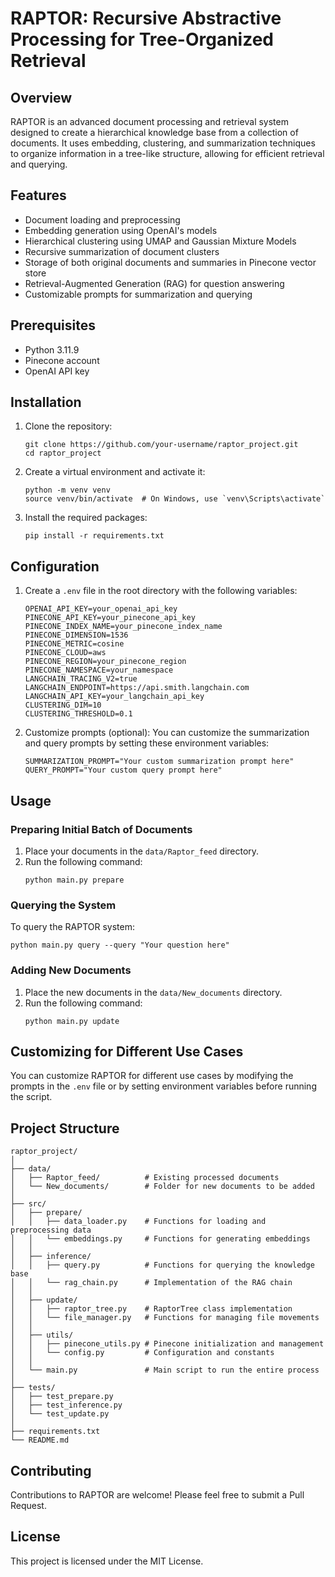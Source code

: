 # RAPTOR: Recursive Abstractive Processing for Tree-Organized Retrieval

## Overview

RAPTOR is an advanced document processing and retrieval system designed to create a hierarchical knowledge base from a collection of documents. It uses embedding, clustering, and summarization techniques to organize information in a tree-like structure, allowing for efficient retrieval and querying.

## Features

- Document loading and preprocessing
- Embedding generation using OpenAI's models
- Hierarchical clustering using UMAP and Gaussian Mixture Models
- Recursive summarization of document clusters
- Storage of both original documents and summaries in Pinecone vector store
- Retrieval-Augmented Generation (RAG) for question answering
- Customizable prompts for summarization and querying

## Prerequisites

- Python 3.11.9
- Pinecone account
- OpenAI API key

## Installation

1. Clone the repository:
   ```
   git clone https://github.com/your-username/raptor_project.git
   cd raptor_project
   ```

2. Create a virtual environment and activate it:
   ```
   python -m venv venv
   source venv/bin/activate  # On Windows, use `venv\Scripts\activate`
   ```

3. Install the required packages:
   ```
   pip install -r requirements.txt
   ```

## Configuration

1. Create a `.env` file in the root directory with the following variables:
   ```
   OPENAI_API_KEY=your_openai_api_key
   PINECONE_API_KEY=your_pinecone_api_key
   PINECONE_INDEX_NAME=your_pinecone_index_name
   PINECONE_DIMENSION=1536
   PINECONE_METRIC=cosine
   PINECONE_CLOUD=aws
   PINECONE_REGION=your_pinecone_region
   PINECONE_NAMESPACE=your_namespace
   LANGCHAIN_TRACING_V2=true
   LANGCHAIN_ENDPOINT=https://api.smith.langchain.com
   LANGCHAIN_API_KEY=your_langchain_api_key
   CLUSTERING_DIM=10
   CLUSTERING_THRESHOLD=0.1
   ```

2. Customize prompts (optional):
   You can customize the summarization and query prompts by setting these environment variables:
   ```
   SUMMARIZATION_PROMPT="Your custom summarization prompt here"
   QUERY_PROMPT="Your custom query prompt here"
   ```

## Usage

### Preparing Initial Batch of Documents

1. Place your documents in the `data/Raptor_feed` directory.
2. Run the following command:
   ```
   python main.py prepare
   ```

### Querying the System

To query the RAPTOR system:

```
python main.py query --query "Your question here"
```

### Adding New Documents

1. Place the new documents in the `data/New_documents` directory.
2. Run the following command:
   ```
   python main.py update
   ```

## Customizing for Different Use Cases

You can customize RAPTOR for different use cases by modifying the prompts in the `.env` file or by setting environment variables before running the script.

## Project Structure

```
raptor_project/
│
├── data/
│   ├── Raptor_feed/          # Existing processed documents
│   └── New_documents/        # Folder for new documents to be added
│
├── src/
│   ├── prepare/
│   │   ├── data_loader.py    # Functions for loading and preprocessing data
│   │   └── embeddings.py     # Functions for generating embeddings
│   │
│   ├── inference/
│   │   ├── query.py          # Functions for querying the knowledge base
│   │   └── rag_chain.py      # Implementation of the RAG chain
│   │
│   ├── update/
│   │   ├── raptor_tree.py    # RaptorTree class implementation
│   │   └── file_manager.py   # Functions for managing file movements
│   │
│   ├── utils/
│   │   ├── pinecone_utils.py # Pinecone initialization and management
│   │   └── config.py         # Configuration and constants
│   │
│   └── main.py               # Main script to run the entire process
│
├── tests/
│   ├── test_prepare.py
│   ├── test_inference.py
│   └── test_update.py
│
├── requirements.txt
└── README.md
```

## Contributing

Contributions to RAPTOR are welcome! Please feel free to submit a Pull Request.

## License

This project is licensed under the MIT License.
